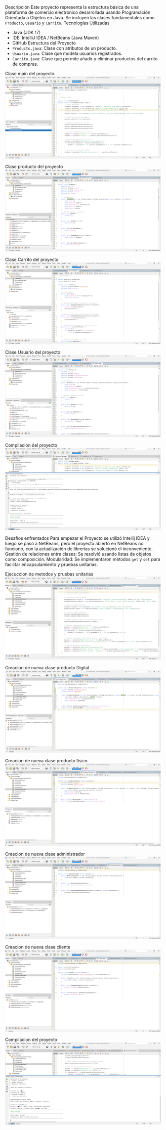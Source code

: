 Descripción
Este proyecto representa la estructura básica de una plataforma de comercio electrónico desarrollada usando Programación Orientada a Objetos en Java. Se incluyen las clases fundamentales como `Producto`, `Usuario` y `Carrito`.
Tecnologías Utilizadas
- Java (JDK 17)
- IDE: IntelliJ IDEA / NetBeans (Java Maven)
- GitHub
Estructura del Proyecto
- `Producto.java`: Clase con atributos de un producto.
- `Usuario.java`: Clase que modela usuarios registrados.
- `Carrito.java`: Clase que permite añadir y eliminar productos del carrito de compras.

Clase main del proyecto
![Logo](https://github.com/OscarERDuran/OBJECT-ORIENTED-PROGRAMMING/blob/main/Readme/Clase-main.png?raw=true)

Clase producto del proyecto
![Logo](https://github.com/OscarERDuran/OBJECT-ORIENTED-PROGRAMMING/blob/main/Readme/Clase-producto.png?raw=true)

Clase Carrito del proyecto
![Logo](https://github.com/OscarERDuran/OBJECT-ORIENTED-PROGRAMMING/blob/main/Readme/clase-carrito.png?raw=true)

Clase Usuario del proyecto
![Logo](https://github.com/OscarERDuran/OBJECT-ORIENTED-PROGRAMMING/blob/main/Readme/Clase-usuario.png?raw=true)

Compilacion del proyecto
![Logo](https://github.com/OscarERDuran/OBJECT-ORIENTED-PROGRAMMING/blob/main/Readme/Compilacion.png?raw=true)

Desafíos enfrentados
Para empezar el Proyecto se utilizó Intellij IDEA y luego se pasó a NetBeans, pero el proyecto abierto en NetBeans no funcionó, con la actualización de librerías se solucionó el inconveniente.
Gestión de relaciones entre clases: Se resolvió usando listas de objetos como composición.
Modularidad: Se implementaron métodos `get` y `set` para facilitar encapsulamiento y pruebas unitarias.

Ejecuccion de metodos y pruebas unitarias
![Logo](https://github.com/OscarERDuran/OBJECT-ORIENTED-PROGRAMMING/blob/main/Readme/Herencia_Main.png)

Creacion de nueva clase producto Digital
![Logo](https://github.com/OscarERDuran/OBJECT-ORIENTED-PROGRAMMING/blob/main/Readme/Producto_digital.png)

Creacion de nueva clase producto fisico
![Logo](https://github.com/OscarERDuran/OBJECT-ORIENTED-PROGRAMMING/blob/main/Readme/Producto_fisico.png)

Creacion de nueva clase administrador
![Logo](https://github.com/OscarERDuran/OBJECT-ORIENTED-PROGRAMMING/blob/main/Readme/Administrador.png)

Creacion de nueva clase cliente
![Logo](https://github.com/OscarERDuran/OBJECT-ORIENTED-PROGRAMMING/blob/main/Readme/Cliente.png)

Compilacion del proyecto
![Logo](https://github.com/OscarERDuran/OBJECT-ORIENTED-PROGRAMMING/blob/main/Readme/Compilacion2.png)
